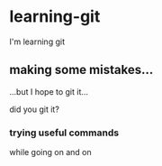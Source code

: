 

# learning-git
I'm learning git

## making some mistakes...

...but I hope to git it...

did you git it?

### trying useful commands

while going on and on